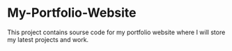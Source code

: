 # My-Portfolio-Website

This project contains sourse code for my portfolio website where I will store my latest projects and work.
